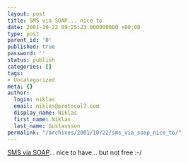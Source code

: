 ```yaml
---
layout: post
title: SMS via SOAP... nice to
date: 2001-10-22 09:25:23.000000000 +00:00
type: post
parent_id: '0'
published: true
password: ''
status: publish
categories: []
tags:
- Uncategorized
meta: {}
author:
  login: niklas
  email: niklas@protocol7.com
  display_name: Niklas
  first_name: Niklas
  last_name: Gustavsson
permalink: "/archives/2001/10/22/sms_via_soap_nice_to/"
---
```

[SMS via SOAP](http://www.salcentral.com/help/networks.htm#S)... nice to have... but not free :-/

